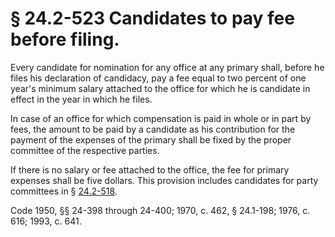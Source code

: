# § 24.2-523 Candidates to pay fee before filing.

<p>Every candidate for nomination for any office at any primary shall, before he files his declaration of candidacy, pay a fee equal to two percent of one year's minimum salary attached to the office for which he is candidate in effect in the year in which he files.</p><p>In case of an office for which compensation is paid in whole or in part by fees, the amount to be paid by a candidate as his contribution for the payment of the expenses of the primary shall be fixed by the proper committee of the respective parties.</p><p>If there is no salary or fee attached to the office, the fee for primary expenses shall be five dollars. This provision includes candidates for party committees in § <a href='http://law.lis.virginia.gov/vacode/24.2-518/'>24.2-518</a>.</p><p>Code 1950, §§ 24-398 through 24-400; 1970, c. 462, § 24.1-198; 1976, c. 616; 1993, c. 641.</p>